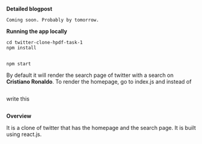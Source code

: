**Detailed blogpost**
```
Coming soon. Probably by tomorrow.
```
**Running the app locally**
```git clone https://github.com/PushpinderSinghGrewal/twitter-clone-hpdf-task-1
cd twitter-clone-hpdf-task-1
npm install


npm start
```
By default it will render the search page of twitter with a search on **Cristiano Ronaldo**.
To render the homepage, go to index.js and instead of 

``` <SearchPage />
```
write this
```<Homepage />
```


**Overview**

It is a clone of twitter that has the homepage and the search page. It is built using react.js. 
